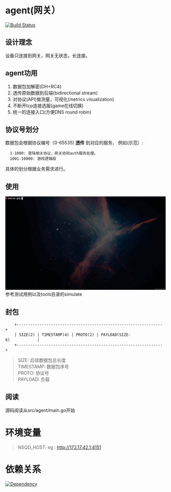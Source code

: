 # agent(网关）
[![Build Status](https://travis-ci.org/gonet2/agent.svg?branch=master)](https://travis-ci.org/gonet2/agent)

## 设计理念
设备只连接到网关，网关无状态，长连接。        

## agent功用           
1. 数据包加解密(DH+RC4)         
2. 透传原始数据到后端(bidirectional stream)
3. 对协议(API)做测量，可视化(metrics visualization)
4. 不断开tcp连接选服(game在线切换)
5. 统一的连接入口(方便DNS round robin)

## 协议号划分
数据包会根据协议编号（0-65535) **透传** 到对应的服务， 例如(示范）:      

      1-1000: 登陆相关协议，网关协同auth服务处理。
      1001-10000: 游戏逻辑段
      
具体的划分根据业务需求进行。

## 使用
![agent](agent.gif)
参考测试用例以及tools目录的simulate

## 封包
 
        +----------------------------------------------------------------+     
        | SIZE(2) | TIMESTAMP(4) | PROTO(2) | PAYLOAD(SIZE-6)            |     
        +----------------------------------------------------------------+     
        
> SIZE: 后续数据包总长度         
> TIMESTAMP: 数据包序号           
> PROTO: 协议号           
> PAYLOAD: 负载           

## 阅读
源码阅读从src/agent/main.go开始

# 环境变量
> NSQD_HOST: eg : http://172.17.42.1:4151

# 依赖关系
[![Dependency](http://gonet2.github.io/agent.svg)](http://gonet2.github.io/agent.svg)
